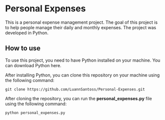 # Personal Expenses
This is a personal expense management project. The goal of this project is to help people manage their daily and monthly expenses. The project was developed in Python.

## How to use
To use this project, you need to have Python installed on your machine. You can download Python here.

After installing Python, you can clone this repository on your machine using the following command:

`git clone https://github.com/LuannSantoss/Personal-Expenses.git` <p/>
After cloning the repository, you can run the <b>personal_expenses.py</b> file using the following command:

`python personal_expenses.py`
